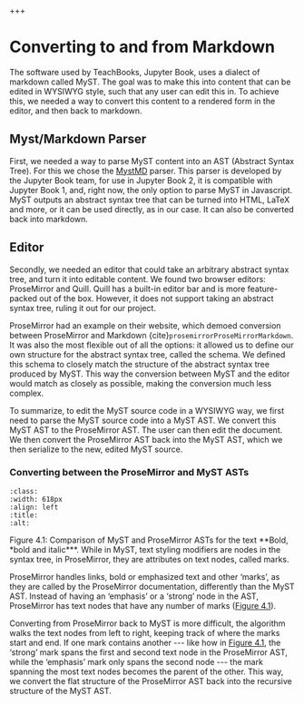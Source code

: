 +++
# Converting to and from Markdown

The software used by TeachBooks, Jupyter Book, uses a dialect of markdown called MyST. The goal was to make this into content that can be edited in WYSIWYG style, such that any user can edit this in. To achieve this, we needed a way to convert this content to a rendered form in the editor, and then back to markdown.

## Myst/Markdown Parser

First, we needed a way to parse MyST content into an AST (Abstract Syntax Tree). For this we chose the [MystMD](https://mystmd.org "MystMD") parser. This parser is developed by the Jupyter Book team, for use in Jupyter Book 2, it is compatible with Jupyter Book 1, and, right now, the only option to parse MyST in Javascript. MyST outputs an abstract syntax tree that can be turned into HTML, LaTeX and more, or it can be used directly, as in our case. It can also be converted back into markdown.

## Editor

Secondly, we needed an editor that could take an arbitrary abstract syntax tree, and turn it into editable content. We found two browser editors: ProseMirror and Quill. Quill has a built-in editor bar and is more feature-packed out of the box. However, it does not support taking an abstract syntax tree, ruling it out for our project.

ProseMirror had an example on their website, which demoed conversion between ProseMirror and Markdown {cite}`prosemirrorProseMirrorMarkdown`. It was also the most flexible out of all the options: it allowed us to define our own structure for the abstract syntax tree, called the schema. We defined this schema to closely match the structure of the abstract syntax tree produced by MyST. This way the conversion between MyST and the editor would match as closely as possible, making the conversion much less complex.

To summarize, to edit the MyST source code in a WYSIWYG way, we first need to parse the MyST source code into a MyST AST. We convert this MyST AST to the ProseMirror AST. The user can then edit the document. We then convert the ProseMirror AST back into the MyST AST, which we then serialize to the new, edited MyST source.

### Converting between the ProseMirror and MyST ASTs


```{image} https://github.com/Lopalov/Final-Report/blob/main/book/figures/pics/AST_figure.png?raw=true
:class: 
:width: 618px
:align: left
:title: 
:alt: 
```



Figure 4.1: Comparison of MyST and ProseMirror ASTs for the text \*\*Bold, \*bold and italic\*\*\*. While in MyST, text styling modifiers are nodes in the syntax tree, in ProseMirror, they are attributes on text nodes, called marks.


ProseMirror handles links, bold or emphasized text and other ‘marks’, as they are called by the ProseMirror documentation, differently than the MyST AST. Instead of having an ‘emphasis’ or a ‘strong’ node in the AST, ProseMirror has text nodes that have any number of marks ([Figure 4.1](../figures/pics/AST_figure.png)).&#x20;

Converting from ProseMirror back to MyST is more difficult, the algorithm walks the text nodes from left to right, keeping track of where the marks start and end. If one mark contains another --- like how in [Figure 4.1](../figures/pics/AST_figure.png), the ‘strong’ mark spans the first and second text node in the ProseMirror AST, while the ‘emphasis’ mark only spans the second node --- the mark spanning the most text nodes becomes the parent of the other. This way, we convert the flat structure of the ProseMirror AST back into the recursive structure of the MyST AST.
